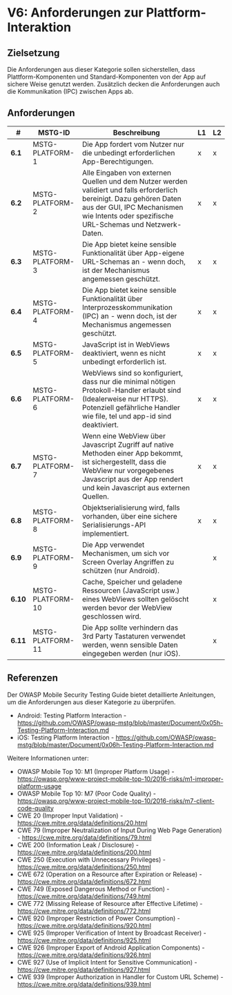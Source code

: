 # V6: Anforderungen zur Plattform-Interaktion

## Zielsetzung

Die Anforderungen aus dieser Kategorie sollen sicherstellen, dass Plattform-Komponenten und Standard-Komponenten von der App auf sichere Weise genutzt werden. Zusätzlich decken die Anforderungen auch die Kommunikation (IPC) zwischen Apps ab.

## Anforderungen

| # | MSTG-ID | Beschreibung | L1 | L2 |
| -- | ---------- | ---------------------- | - | - |
| **6.1** | MSTG-PLATFORM-1 | Die App fordert vom Nutzer nur die unbedingt erforderlichen App-Berechtigungen. | x | x |
| **6.2** | MSTG-PLATFORM-2 | Alle Eingaben von externen Quellen und dem Nutzer werden validiert und falls erforderlich bereinigt. Dazu gehören Daten aus der GUI, IPC Mechanismen wie Intents oder spezifische URL-Schemas und Netzwerk-Daten. | x | x |
| **6.3** | MSTG-PLATFORM-3 | Die App bietet keine sensible Funktionalität über App-eigene URL-Schemas an - wenn doch, ist der Mechanismus angemessen geschützt.  | x | x |
| **6.4** | MSTG-PLATFORM-4 | Die App bietet keine sensible Funktionalität über Interprozesskommunikation (IPC) an - wenn doch, ist der Mechanismus angemessen geschützt. | x | x |
| **6.5** | MSTG-PLATFORM-5 | JavaScript ist in WebViews deaktiviert, wenn es nicht unbedingt erforderlich ist. | x | x |
| **6.6** | MSTG-PLATFORM-6 | WebViews sind so konfiguriert, dass nur die minimal nötigen Protokoll-Handler erlaubt sind (Idealerweise nur HTTPS). Potenziell gefährliche Handler wie file, tel und app-id sind deaktiviert. | x | x |
| **6.7** | MSTG-PLATFORM-7 | Wenn eine WebView über Javascript Zugriff auf native Methoden einer App bekommt, ist sichergestellt, dass die WebView nur vorgegebenes Javascript aus der App rendert und kein Javascript aus externen Quellen.  | x | x |
| **6.8** | MSTG-PLATFORM-8 | Objektserialisierung wird, falls vorhanden, über eine sichere Serialisierungs-API implementiert. | x | x |
| **6.9** | MSTG-PLATFORM-9 | Die App verwendet Mechanismen, um sich vor Screen Overlay Angriffen zu schützen (nur Android). |  | x |
| **6.10** | MSTG-PLATFORM-10 | Cache, Speicher und geladene Ressourcen (JavaScript usw.) eines WebViews sollten gelöscht werden bevor der WebView geschlossen wird.  |  | x |
| **6.11** | MSTG-PLATFORM-11 | Die App sollte verhindern das 3rd Party Tastaturen verwendet werden, wenn sensible Daten eingegeben werden (nur iOS). |  | x |

## Referenzen

Der OWASP Mobile Security Testing Guide bietet detaillierte Anleitungen, um die Anforderungen aus dieser Kategorie zu überprüfen.

- Android: Testing Platform Interaction - <https://github.com/OWASP/owasp-mstg/blob/master/Document/0x05h-Testing-Platform-Interaction.md>
- iOS: Testing Platform Interaction - <https://github.com/OWASP/owasp-mstg/blob/master/Document/0x06h-Testing-Platform-Interaction.md>

Weitere Informationen unter:

- OWASP Mobile Top 10: M1 (Improper Platform Usage) - <https://owasp.org/www-project-mobile-top-10/2016-risks/m1-improper-platform-usage>
- OWASP Mobile Top 10: M7 (Poor Code Quality) - <https://owasp.org/www-project-mobile-top-10/2016-risks/m7-client-code-quality>
- CWE 20 (Improper Input Validation) - <https://cwe.mitre.org/data/definitions/20.html>
- CWE 79 (Improper Neutralization of Input During Web Page Generation) - <https://cwe.mitre.org/data/definitions/79.html>
- CWE 200 (Information Leak / Disclosure) - <https://cwe.mitre.org/data/definitions/200.html>
- CWE 250 (Execution with Unnecessary Privileges) - <https://cwe.mitre.org/data/definitions/250.html>
- CWE 672 (Operation on a Resource after Expiration or Release) - <https://cwe.mitre.org/data/definitions/672.html>
- CWE 749 (Exposed Dangerous Method or Function) - <https://cwe.mitre.org/data/definitions/749.html>
- CWE 772 (Missing Release of Resource after Effective Lifetime) - <https://cwe.mitre.org/data/definitions/772.html>
- CWE 920 (Improper Restriction of Power Consumption) - <https://cwe.mitre.org/data/definitions/920.html>
- CWE 925 (Improper Verification of Intent by Broadcast Receiver) - <https://cwe.mitre.org/data/definitions/925.html>
- CWE 926 (Improper Export of Android Application Components) - <https://cwe.mitre.org/data/definitions/926.html>
- CWE 927 (Use of Implicit Intent for Sensitive Communication) - <https://cwe.mitre.org/data/definitions/927.html>
- CWE 939 (Improper Authorization in Handler for Custom URL Scheme) - <https://cwe.mitre.org/data/definitions/939.html>
